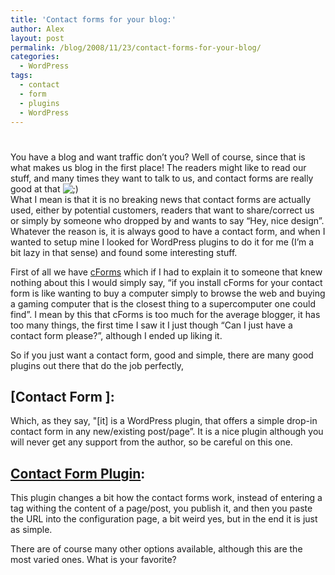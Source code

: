 ```yaml
---
title: 'Contact forms for your blog:'
author: Alex
layout: post
permalink: /blog/2008/11/23/contact-forms-for-your-blog/
categories:
  - WordPress
tags:
  - contact
  - form
  - plugins
  - WordPress
---
```

# 

You have a blog and want traffic don’t you? Well of course, since that is what makes us blog in the first place! The readers might like to read our stuff, and many times they want to talk to us, and contact forms are really good at that ![;)][1]  
What I mean is that it is no breaking news that contact forms are actually used, either by potential customers, readers that want to share/correct us or simply by someone who dropped by and wants to say “Hey, nice design”.  
Whatever the reason is, it is always good to have a contact form, and when I wanted to setup mine I looked for WordPress plugins to do it for me (I’m a bit lazy in that sense) and found some interesting stuff.

 [1]: http://urbanoalvarez.es/blog/wp-includes/images/smilies/icon_wink.gif

First of all we have [cForms][2] which if I had to explain it to someone that knew nothing about this I would simply say, “if you install cForms for your contact form is like wanting to buy a computer simply to browse the web and buying a gaming computer that is the closest thing to a supercomputer one could find”. I mean by this that cForms is too much for the average blogger, it has too many things, the first time I saw it I just though “Can I just have a contact form please?”, although I ended up liking it.

 [2]: http://www.deliciousdays.com/cforms-plugin

So if you just want a contact form, good and simple, there are many good plugins out there that do the job perfectly,

## [Contact Form ][][3]:

 [3]: http://chip.cuccio.us/projects/contact-form-ii/

Which, as they say, "[it] is a WordPress plugin, that offers a simple drop-in contact form in any new/existing post/page”. It is a nice plugin although you will never get any support from the author, so be careful on this one.

## [Contact Form Plugin][4]:

 [4]: http://green-beast.com/beastblog/index.php/2007/01/18/contact-form-plugin/

This plugin changes a bit how the contact forms work, instead of entering a tag withing the content of a page/post, you publish it, and then you paste the URL into the configuration page, a bit weird yes, but in the end it is just as simple.

There are of course many other options available, although this are the most varied ones. What is your favorite?